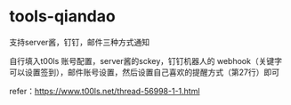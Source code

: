 # tools-qiandao
支持server酱，钉钉，邮件三种方式通知

自行填入t00ls 账号配置，server酱的sckey，钉钉机器人的 webhook（关键字可以设置签到），邮件账号设置，然后设置自己喜欢的提醒方式（第27行）即可




refer：https://www.t00ls.net/thread-56998-1-1.html
